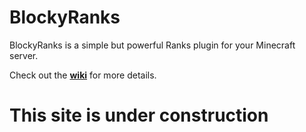 # BlockyRanks

BlockyRanks is a simple but powerful Ranks plugin for your Minecraft server.

Check out the **[wiki](https://github.com/BlockyBorzan/BlockyRanks/wiki)** for more details.

# This site is under construction